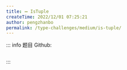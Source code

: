 ```yaml
---
title: ➖ IsTuple
createTime: 2022/12/01 07:25:21
author: pengzhanbo
permalink: /type-challenges/medium/is-tuple/
---
```


::: info 题目
Github: []()

```ts

```

:::
